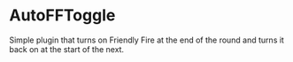 # AutoFFToggle
 Simple plugin that turns on Friendly Fire at the end of the round and turns it back on at the start of the next.
